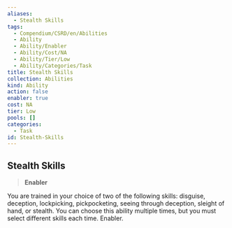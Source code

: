 ```yaml
---
aliases:
  - Stealth Skills
tags:
  - Compendium/CSRD/en/Abilities
  - Ability
  - Ability/Enabler
  - Ability/Cost/NA
  - Ability/Tier/Low
  - Ability/Categories/Task
title: Stealth Skills
collection: Abilities
kind: Ability
action: false
enabler: true
cost: NA
tier: Low
pools: []
categories:
  - Task
id: Stealth-Skills
---
```

## Stealth Skills    
>**Enabler**  
    
You are trained in your choice of two of the following skills: disguise, deception, lockpicking, pickpocketing, seeing through deception, sleight of hand, or stealth. You can choose this ability multiple times, but you must select different skills each time. Enabler.
